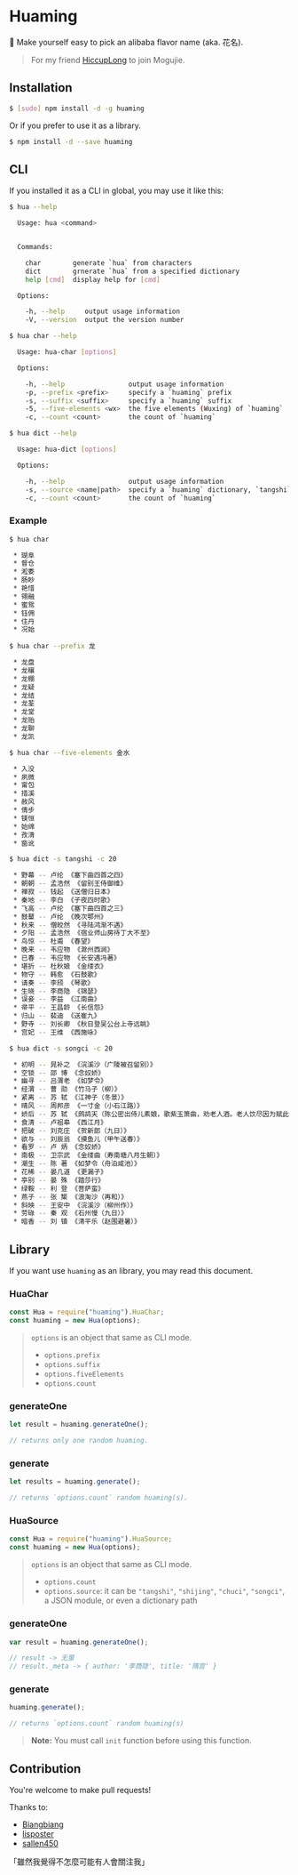 # Huaming

:hibiscus: Make yourself easy to pick an alibaba flavor name (aka. 花名).

> For my friend [HiccupLong](https://github.com/wxlfight) to join Mogujie.

## Installation

```sh
$ [sudo] npm install -d -g huaming
```

Or if you prefer to use it as a library.

```sh
$ npm install -d --save huaming
```

## CLI

If you installed it as a CLI in global, you may use it like this:

```sh
$ hua --help

  Usage: hua <command>


  Commands:

    char        generate `hua` from characters
    dict        grnerate `hua` from a specified dictionary
    help [cmd]  display help for [cmd]

  Options:

    -h, --help     output usage information
    -V, --version  output the version number

$ hua char --help

  Usage: hua-char [options]

  Options:

    -h, --help                output usage information
    -p, --prefix <prefix>     specify a `huaming` prefix
    -s, --suffix <suffix>     specify a `huaming` suffix
    -5, --five-elements <wx>  the five elements (Wuxing) of `huaming`
    -c, --count <count>       the count of `huaming`

$ hua dict --help

  Usage: hua-dict [options]

  Options:

    -h, --help                output usage information
    -s, --source <name|path>  specify a `huaming` dictionary, `tangshi`, `shijing`, `chuci`, `songci` or a path
    -c, --count <count>       the count of `huaming`
```

### Example

```sh
$ hua char

 * 瑚阜
 * 督仓
 * 淞委
 * 肠眇
 * 艳惜
 * 翎融
 * 蜜鸳
 * 钰佣
 * 住丹
 * 况始
 
$ hua char --prefix 龙

 * 龙盘
 * 龙穰
 * 龙棚
 * 龙疑
 * 龙结
 * 龙荃
 * 龙堂
 * 龙贻
 * 龙聊
 * 龙凯

$ hua char --five-elements 金水

 * 入没
 * 夙微
 * 甯包
 * 措溪
 * 赦风
 * 倩步
 * 镁恒
 * 始绵
 * 孜清
 * 窗讹

$ hua dict -s tangshi -c 20

 * 野幕 -- 卢纶 《塞下曲四首之四》
 * 朝朝 -- 孟浩然 《留别王侍御维》
 * 禅寂 -- 钱起 《送僧归日本》
 * 秦地 -- 李白 《子夜四时歌》
 * 飞高 -- 卢纶 《塞下曲四首之三》
 * 鼓鼙 -- 卢纶 《晚次鄂州》
 * 秋来 -- 僧皎然 《寻陆鸿渐不遇》
 * 夕阳 -- 孟浩然 《宿业师山房待丁大不至》
 * 鸟惊 -- 杜甫 《春望》
 * 晚来 -- 韦应物 《滁州西涧》
 * 已春 -- 韦应物 《长安遇冯著》
 * 堪折 -- 杜秋娘 《金缕衣》
 * 物守 -- 韩愈 《石鼓歌》
 * 请奏 -- 李颀 《琴歌》
 * 生晓 -- 李商隐 《锦瑟》
 * 误妾 -- 李益 《江南曲》
 * 帚平 -- 王昌龄 《长信怨》
 * 归山 -- 裴迪 《送崔九》
 * 野寺 -- 刘长卿 《秋日登吴公台上寺远眺》
 * 宫妃 -- 王维 《西施咏》

$ hua dict -s songci -c 20

 * 初明 -- 晁补之 《浣溪沙（广陵被召留别）》
 * 空锁 -- 邵 博 《念奴娇》
 * 幽寻 -- 吕渭老 《如梦令》
 * 经渭 -- 曹 勋 《竹马子（柳）》
 * 紧离 -- 苏 轼 《江神子（冬景）》
 * 晴风 -- 周邦彦 《一寸金（小石江路）》
 * 娇后 -- 苏 轼 《鹧鸪天（陈公密出侍儿素娘，歌紫玉箫曲，劝老人酒。老人饮尽因为赋此词）》
 * 食清 -- 卢祖皋 《西江月》
 * 把破 -- 刘克庄 《贺新郎（九日）》
 * 欲与 -- 刘辰翁 《摸鱼儿（甲午送春）》
 * 看罗 -- 卢 炳 《念奴娇》
 * 南极 -- 卫宗武 《金缕曲（寿南塘八月生朝）》
 * 潮生 -- 陈 著 《如梦令（舟泊咸池）》
 * 花稀 -- 晏几道 《更漏子》
 * 亭别 -- 晏 殊 《踏莎行》
 * 绿鞍 -- 利 登 《菩萨蛮》
 * 燕子 -- 张 榘 《浪淘沙（再和）》
 * 斜映 -- 王安中 《浣溪沙（柳州作）》
 * 劳碌 -- 秦 观 《石州慢（九日）》
 * 暗香 -- 刘 镇 《清平乐（赵围避暑）》
```

## Library

If you want use `huaming` as an library, you may read this document.

### HuaChar

```javascript
const Hua = require("huaming").HuaChar;
const huaming = new Hua(options);
```

> `options` is an object that same as CLI mode.
>
> + `options.prefix`
> + `options.suffix`
> + `options.fiveElements`
> + `options.count`

### generateOne

```javascript
let result = huaming.generateOne();

// returns only one random huaming.
```

### generate

```javascript
let results = huaming.generate();

// returns `options.count` random huaming(s).
```

### HuaSource

```javascript
const Hua = require("huaming").HuaSource;
const huaming = new Hua(options);
```

> `options` is an object that same as CLI mode.
>
> + `options.count`
> + `options.source`: it can be `"tangshi"`, `"shijing"`, `"chuci"`, `"songci"`, a JSON module, or even a dictionary path

### generateOne

```javascript
var result = huaming.generateOne();

// result -> 无萤
// result._meta -> { author: '李商隐', title: '隋宫' }
```

### generate

```javascript
huaming.generate();

// returns `options.count` random huaming(s)
```

> **Note:** You must call `init` function before using this function.

## Contribution

You're welcome to make pull requests!

Thanks to:

- [Biangbiang](https://github.com/biangbiang)
- [lisposter](https://github.com/lisposter)
- [sallen450](https://github.com/sallen450)

「雖然我覺得不怎麼可能有人會關注我」
